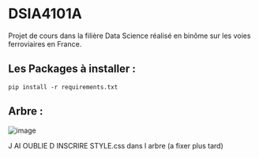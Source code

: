 # DSIA4101A
Projet de cours dans la filière Data Science réalisé en binôme sur les voies ferroviaires en France. 


## Les Packages à installer : 
```
pip install -r requirements.txt
```

## Arbre : 
![image](https://github.com/user-attachments/assets/3da9ee46-32cf-49c7-a5f6-a69309bf7b91)

J AI OUBLIE D INSCRIRE STYLE.css dans l arbre (a fixer plus tard)


